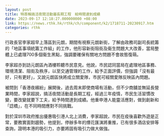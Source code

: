 ```yaml
---
layout: post
title: 特首稱搞活夜間活動屬長期工程　給時間達到成績
date: 2023-09-17 12:18:27.000000000 +08:00
link: https://news.rthk.hk/rthk/ch/component/k2/1718711-20230917.htm
categories: rthk
---
```


行政長官李家超早上落區到元朗，期間有視察元朗新街，了解由政務司副司長統籌的「地區事項統籌工作組」的工作，他形容新街阻街及衞生問題大大改善，當局整體上已處理700多個衞生黑點，強調要確保有關地方問題不會故態復萌。

李家超亦到訪元朗區內酒樓聆聽市民意見。他說，市民認同當局在處理地區事務、環境清潔、阻街及秩序，以至交通管理的工作，給予正面評價，但強調「沒有最好，只有更好」，又說元朗區快將成立關愛隊，市民可經關愛隊反映區內問題。

被問到「香港夜繽紛」展開後，過去周末即使商場有活動，但不少商舖並無延長營業時間，李家超說，搞活夜間活動是長期工程，經過三年疫情，市民生活習慣改變，要改變就要下工夫，給予時間達到成績。他重申港人能靈活應對，做到創新和「諗橋」，在不同時間應對不同挑戰。

對於深圳市政府推出優惠吸引港人北上消費，李家超說，市民在疫後喜歡外遊是正常，要務實面對趨勢，他提到，停辦多年的煙花匯演將重推，已有很多酒店安排等查詢，證明本港的吸引力，亦要將固有吸引力做大做強。
